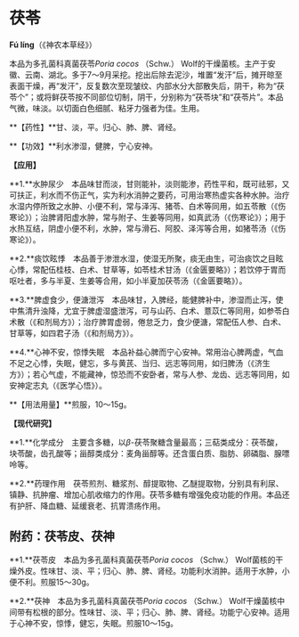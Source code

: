 # 茯苓

**Fú líng**（《神农本草经》）

本品为多孔菌科真菌茯苓*Poria cocos* （Schw.） Wolf的干燥菌核。主产于安徽、云南、湖北。多于7～9月采挖。挖出后除去泥沙，堆置“发汗”后，摊开晾至表面干燥，再“发汗”，反复数次至现皱纹、内部水分大部散失后，阴干，称为“茯苓个”；或将鲜茯苓按不同部位切制，阴干，分别称为“茯苓块”和“茯苓片”。本品气微，味淡。以切面白色细腻、粘牙力强者为佳。生用。

**【药性】**甘、淡，平。归心、肺、脾、肾经。

**【功效】**利水渗湿，健脾，宁心安神。

**【应用】**

**1.**水肿尿少　本品味甘而淡，甘则能补，淡则能渗，药性平和，既可祛邪，又可扶正，利水而不伤正气，实为利水消肿之要药，可用治寒热虚实各种水肿。治疗水湿内停所致之水肿、小便不利，常与泽泻、猪苓、白术等同用，如五苓散（《伤寒论》）；治脾肾阳虚水肿，常与附子、生姜等同用，如真武汤（《伤寒论》）；用于水热互结，阴虚小便不利，水肿，常与滑石、阿胶、泽泻等合用，如猪苓汤（《伤寒论》）。

**2.**痰饮眩悸　本品善于渗泄水湿，使湿无所聚，痰无由生，可治痰饮之目眩心悸，常配伍桂枝、白术、甘草等，如苓桂术甘汤（《金匮要略》）；若饮停于胃而呕吐者，多与半夏、生姜等合用，如小半夏加茯苓汤（《金匮要略》）。

**3.**脾虚食少，便溏泄泻　本品味甘，入脾经，能健脾补中，渗湿而止泻，使中焦清升浊降，尤宜于脾虚湿盛泄泻，可与山药、白术、薏苡仁等同用，如参苓白术散（《和剂局方》）；治疗脾胃虚弱，倦怠乏力，食少便溏，常配伍人参、白术、甘草等，如四君子汤（《和剂局方》）。

**4.**心神不安，惊悸失眠　本品补益心脾而宁心安神。常用治心脾两虚，气血不足之心悸，失眠，健忘，多与黄芪、当归、远志等同用，如归脾汤（《济生方》）；若心气虚，不能藏神，惊恐而不安卧者，常与人参、龙齿、远志等同用，如安神定志丸（《医学心悟》）。

**【用法用量】**煎服，10～15g。

**【现代研究】**

**1.**化学成分　主要含多糖，以*β*-茯苓聚糖含量最高；三萜类成分：茯苓酸，块苓酸，齿孔酸等；甾醇类成分：麦角甾醇等。还含蛋白质、脂肪、卵磷脂、腺嘌呤等。

**2.**药理作用　茯苓煎剂、糖浆剂、醇提取物、乙醚提取物，分别具有利尿、镇静、抗肿瘤、增加心肌收缩力的作用。茯苓多糖有增强免疫功能的作用。本品还有护肝、降血糖、延缓衰老、抗胃溃疡作用。

## 附药：茯苓皮、茯神

**1.**茯苓皮　本品为多孔菌科真菌茯苓*Poria cocos* （Schw.） Wolf菌核的干燥外皮。性味甘、淡、平；归心、肺、脾、肾经。功能利水消肿。适用于水肿，小便不利。煎服15～30g。

**2.**茯神　本品为多孔菌科真菌茯苓*Poria cocos* （Schw.） Wolf干燥菌核中间带有松根的部分。性味甘、淡、平；归心、肺、脾、肾经。功能宁心安神。适用于心神不安，惊悸，健忘，失眠。煎服10～15g。
